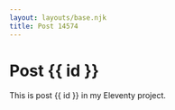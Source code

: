```yaml
---
layout: layouts/base.njk
title: Post 14574
---
```


# Post {{ id }}

This is post {{ id }} in my Eleventy project.
